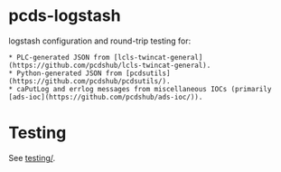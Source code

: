 pcds-logstash
=============

logstash configuration and round-trip testing for:

    * PLC-generated JSON from [lcls-twincat-general](https://github.com/pcdshub/lcls-twincat-general).
    * Python-generated JSON from [pcdsutils](https://github.com/pcdshub/pcdsutils/).
    * caPutLog and errlog messages from miscellaneous IOCs (primarily [ads-ioc](https://github.com/pcdshub/ads-ioc/)).


Testing
=======

See [testing/](testing/README.md).
